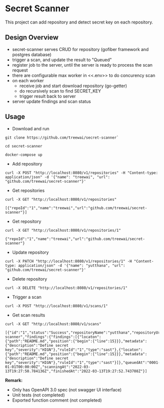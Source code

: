 # Secret Scanner

This project can add repository and detect secret key on each repository.

## Design Overview
- secret-scanner serves CRUD for repository (gofiber framework and postgres database)
- trigger a scan, and update the result to "Queued"
- register job to the server, until the server is ready to process the scan request
- there are configurable max worker in <<.env>> to do concurency scan
- on each worker
  - receive job and start download repository (go-getter)
  - do recursively scan to find SECRET_KEY
  - trigger result back to server
- server update findings and scan status

## Usage
- Download and run
```
git clone https://github.com/treewai/secret-scanner`

cd secret-scanner

docker-compose up
```



- Add repository
```
curl -X POST "http://localhost:8080/v1/repositories" -H "Content-type: application/json" -d '{"name": "treewai", "url": "github.com/treewai/secret-scanner"}'
```

- Get repositories
```
curl -X GET "http://localhost:8080/v1/repositories"

[{"repoId":"1","name":"treewai","url":"github.com/treewai/secret-scanner"}]
```

- Get repository
```
curl -X GET "http://localhost:8080/v1/repositories/1"

{"repoId":"1","name":"treewai","url":"github.com/treewai/secret-scanner"}
```

- Update repository
```
curl -X PATCH "http://localhost:8080/v1/repositories/1" -H "Content-type: application/json" -d '{"name": "yutthana", "url": "github.com/treewai/secret-scanner"}'
```

- Delete repository
```
curl -X DELETE "http://localhost:8080/v1/repositories/1"
```

- Trigger a scan
```
curl -X POST "http://localhost:8080/v1/scans/1"
```

- Get scan results
```
curl -X GET "http://localhost:8080/v1/scans"

[{"id":"1","status":"Success","repositoryName":"yutthana","repositoryUrl":"github.com/treewai/secret-scanner","findings":{"findings":[{"locaton":{"path":"README.md","position":{"begin":{"line":15}}},"metadata":{"description":"Define secret key","severity":"HIGN"},"ruleId":"1","type":"sast"},{"locaton":{"path":"README.md","position":{"begin":{"line":15}}},"metadata":{"description":"Define secret key","severity":"HIGN"},"ruleId":"1","type":"sast"}]},"queuedAt":"0001-01-01T00:00:00Z","scanningAt":"2022-03-13T19:27:50.784136Z","finishedAt":"2022-03-13T19:27:52.743708Z"}]
```

**Remark:**

- Only has OpenAPI 3.0 spec (not swagger UI interface)
- Unit tests (not completed)
- Exported function comment (not completed)
